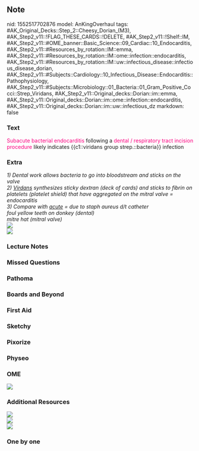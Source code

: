 ## Note
nid: 1552517702876
model: AnKingOverhaul
tags: #AK_Original_Decks::Step_2::Cheesy_Dorian_(M3), #AK_Step2_v11::!FLAG_THESE_CARDS::!DELETE, #AK_Step2_v11::!Shelf::IM, #AK_Step2_v11::#OME_banner::Basic_Science::09_Cardiac::10_Endocarditis, #AK_Step2_v11::#Resources_by_rotation::IM::emma, #AK_Step2_v11::#Resources_by_rotation::IM::ome::infection::endocarditis, #AK_Step2_v11::#Resources_by_rotation::IM::uw::infectious_disease::infectious_disease_dorian, #AK_Step2_v11::#Subjects::Cardiology::10_Infectious_Disease::Endocarditis::Pathophysiology, #AK_Step2_v11::#Subjects::Microbiology::01_Bacteria::01_Gram_Positive_Cocci::Strep_Viridans, #AK_Step2_v11::Original_decks::Dorian::im::emma, #AK_Step2_v11::Original_decks::Dorian::im::ome::infection::endocarditis, #AK_Step2_v11::Original_decks::Dorian::im::uw::infectious_dz
markdown: false

### Text
<font color="#FC0280">Subacute bacterial endocarditis</font>
following a <font color="#FC0280">dental / respiratory tract
incision procedure</font> likely indicates {{c1::viridans group
strep.::bacteria}} infection

### Extra
<div>
  <div>
    <i>1) Dental work allows bacteria to go into bloodstream and
    sticks on the valve</i>
  </div>
  <div>
    <i>2) <u>Virdans</u> synthesizes sticky dextran (deck of cards)
    and sticks to fibrin on platelets (platelet shield) that have
    aggregated on the mitral valve = endocarditis</i>
  </div>
  <div>
    <i>3) Compare with <u>acute</u> = due to staph aureus d/t
    catheter</i>
  </div>
  <div>
    <i>foul yellow teeth on donkey (dental)</i>
  </div>
  <div>
    <i>mitre hat (mitral valve)</i>
  </div>
  <div>
    <i><img src="paste-47678431952899.jpg"></i>
  </div><i><img src="paste-67942087655425.jpg"></i>
</div>

### Lecture Notes


### Missed Questions


### Pathoma


### Boards and Beyond


### First Aid


### Sketchy


### Pixorize


### Physeo


### OME
<div class="ome-widget">
  <a href=
  "https://onlinemeded.org/spa/cardiac/endocarditis/acquire?ref=anki">
  <img src="_OME_AnkiFlashcards_Lesson_3.png"></a>
</div>

### Additional Resources
<div><img class="" src="paste-16814796964190.jpg" style=""></div>
<div>
  <i><img class="" src="paste-79422535237633.jpg" style=""></i>
</div>
<div></div>
<div>
  <i><img class="" src="paste-2549771759779841.jpg" style=""></i>
</div>

### One by one

